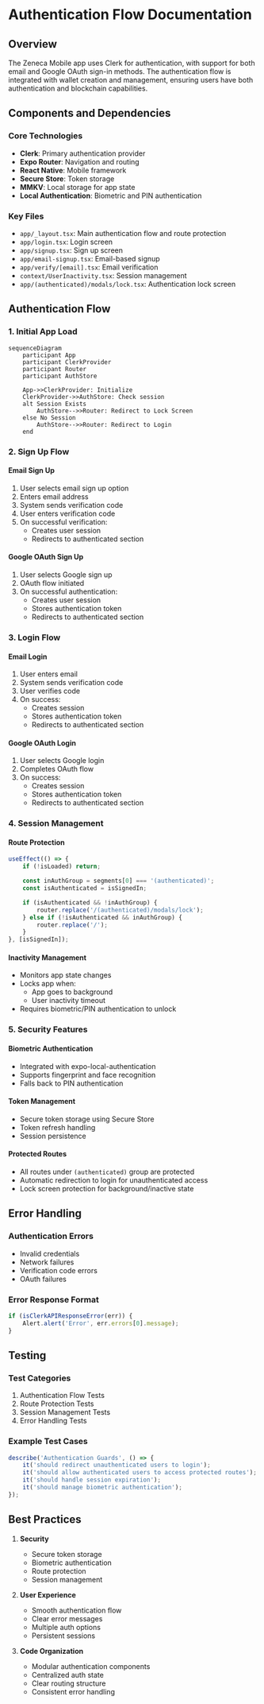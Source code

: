 # Authentication Flow Documentation

## Overview
The Zeneca Mobile app uses Clerk for authentication, with support for both email and Google OAuth sign-in methods. The authentication flow is integrated with wallet creation and management, ensuring users have both authentication and blockchain capabilities.

## Components and Dependencies

### Core Technologies
- **Clerk**: Primary authentication provider
- **Expo Router**: Navigation and routing
- **React Native**: Mobile framework
- **Secure Store**: Token storage
- **MMKV**: Local storage for app state
- **Local Authentication**: Biometric and PIN authentication

### Key Files
- `app/_layout.tsx`: Main authentication flow and route protection
- `app/login.tsx`: Login screen
- `app/signup.tsx`: Sign up screen
- `app/email-signup.tsx`: Email-based signup
- `app/verify/[email].tsx`: Email verification
- `context/UserInactivity.tsx`: Session management
- `app/(authenticated)/modals/lock.tsx`: Authentication lock screen

## Authentication Flow

### 1. Initial App Load
```mermaid
sequenceDiagram
    participant App
    participant ClerkProvider
    participant Router
    participant AuthStore

    App->>ClerkProvider: Initialize
    ClerkProvider->>AuthStore: Check session
    alt Session Exists
        AuthStore-->>Router: Redirect to Lock Screen
    else No Session
        AuthStore-->>Router: Redirect to Login
    end
```

### 2. Sign Up Flow

#### Email Sign Up
1. User selects email sign up option
2. Enters email address
3. System sends verification code
4. User enters verification code
5. On successful verification:
   - Creates user session
   - Redirects to authenticated section

#### Google OAuth Sign Up
1. User selects Google sign up
2. OAuth flow initiated
3. On successful authentication:
   - Creates user session
   - Stores authentication token
   - Redirects to authenticated section

### 3. Login Flow

#### Email Login
1. User enters email
2. System sends verification code
3. User verifies code
4. On success:
   - Creates session
   - Stores authentication token
   - Redirects to authenticated section

#### Google OAuth Login
1. User selects Google login
2. Completes OAuth flow
3. On success:
   - Creates session
   - Stores authentication token
   - Redirects to authenticated section

### 4. Session Management

#### Route Protection
```typescript
useEffect(() => {
    if (!isLoaded) return;

    const inAuthGroup = segments[0] === '(authenticated)';
    const isAuthenticated = isSignedIn;

    if (isAuthenticated && !inAuthGroup) {
        router.replace('/(authenticated)/modals/lock');
    } else if (!isAuthenticated && inAuthGroup) {
        router.replace('/');
    }
}, [isSignedIn]);
```

#### Inactivity Management
- Monitors app state changes
- Locks app when:
  - App goes to background
  - User inactivity timeout
- Requires biometric/PIN authentication to unlock

### 5. Security Features

#### Biometric Authentication
- Integrated with expo-local-authentication
- Supports fingerprint and face recognition
- Falls back to PIN authentication

#### Token Management
- Secure token storage using Secure Store
- Token refresh handling
- Session persistence

#### Protected Routes
- All routes under `(authenticated)` group are protected
- Automatic redirection to login for unauthenticated access
- Lock screen protection for background/inactive state

## Error Handling

### Authentication Errors
- Invalid credentials
- Network failures
- Verification code errors
- OAuth failures

### Error Response Format
```typescript
if (isClerkAPIResponseError(err)) {
    Alert.alert('Error', err.errors[0].message);
}
```

## Testing

### Test Categories
1. Authentication Flow Tests
2. Route Protection Tests
3. Session Management Tests
4. Error Handling Tests

### Example Test Cases
```typescript
describe('Authentication Guards', () => {
    it('should redirect unauthenticated users to login');
    it('should allow authenticated users to access protected routes');
    it('should handle session expiration');
    it('should manage biometric authentication');
});
```

## Best Practices

1. **Security**
   - Secure token storage
   - Biometric authentication
   - Route protection
   - Session management

2. **User Experience**
   - Smooth authentication flow
   - Clear error messages
   - Multiple auth options
   - Persistent sessions

3. **Code Organization**
   - Modular authentication components
   - Centralized auth state
   - Clear routing structure
   - Consistent error handling 